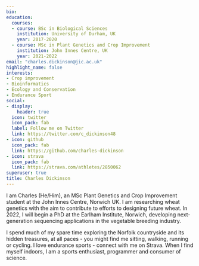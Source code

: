 ```yaml
---
bio: 
education:
  courses:
  - course: BSc in Biological Sciences
    institution: University of Durham, UK
    year: 2017-2020
  - course: MSc in Plant Genetics and Crop Improvement
    institution: John Innes Centre, UK
    year: 2021-2022
email: "charles.dickinson@jic.ac.uk"
highlight_name: false
interests:
- Crop improvement
- Bioinformatics
- Ecology and Conservation
- Endurance Sport
social:
- display:
    header: true
  icon: twitter
  icon_pack: fab
  label: Follow me on Twitter
  link: https://twitter.com/c_dickinson48
- icon: github
  icon_pack: fab
  link: https://github.com/charles-dickinson
- icon: strava
  icon_pack: fab
  link: https://strava.com/athletes/2850062
superuser: true
title: Charles Dickinson
---
```

I am Charles (He/Him), an MSc Plant Genetics and Crop Improvement student at the John Innes Centre, Norwich UK. I am researching wheat genetics with the aim to contribute to efforts to designing future wheat. In 2022, I will begin a PhD at the Earlham Institute, Norwich, developing next-generation sequencing applications in the vegetable breeding industry.

I spend much of my spare time exploring the Norfolk countryside and its hidden treasures, at all paces - you might find me sitting, walking, running or cycling. I love endurance sports - connect with me on Strava. When I find myself indoors, I am a sports enthusiast, programmer and consumer of science. 


